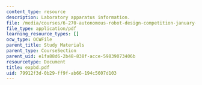 ```yaml
---
content_type: resource
description: Laboratory apparatus information.
file: /media/courses/6-270-autonomous-robot-design-competition-january-iap-2005/79912f3d0b29ff9fab66194c5607d103_expbd.pdf
file_type: application/pdf
learning_resource_types: []
ocw_type: OCWFile
parent_title: Study Materials
parent_type: CourseSection
parent_uid: e1fa88d6-2b48-838f-acce-59839073406b
resourcetype: Document
title: expbd.pdf
uid: 79912f3d-0b29-ff9f-ab66-194c5607d103
---
```


